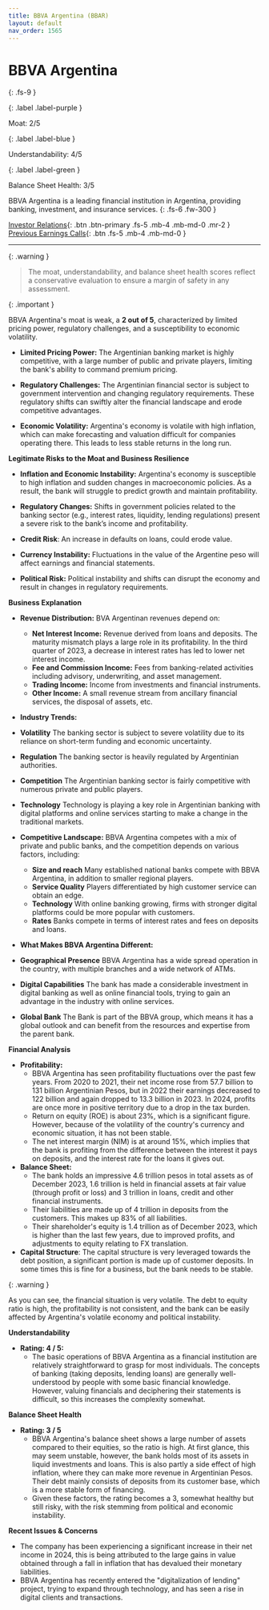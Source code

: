 ```yaml
---
title: BBVA Argentina (BBAR)
layout: default
nav_order: 1565
---
```


# BBVA Argentina
{: .fs-9 }

{: .label .label-purple }

Moat: 2/5

{: .label .label-blue }

Understandability: 4/5

{: .label .label-green }

Balance Sheet Health: 3/5

BBVA Argentina is a leading financial institution in Argentina, providing banking, investment, and insurance services.
{: .fs-6 .fw-300 }

[Investor Relations](https://www.google.com/search?q=BBAR+investor+relations){: .btn .btn-primary .fs-5 .mb-4 .mb-md-0 .mr-2 }
[Previous Earnings Calls](https://discountingcashflows.com/company/BBAR/transcripts/){: .btn .fs-5 .mb-4 .mb-md-0 }

---

{: .warning }
>The moat, understandability, and balance sheet health scores reflect a conservative evaluation to ensure a margin of safety in any assessment.



{: .important }

BBVA Argentina's moat is weak, a **2 out of 5**, characterized by limited pricing power, regulatory challenges, and a susceptibility to economic volatility.

*   **Limited Pricing Power:** The Argentinian banking market is highly competitive, with a large number of public and private players, limiting the bank's ability to command premium pricing.

*   **Regulatory Challenges:** The Argentinian financial sector is subject to government intervention and changing regulatory requirements. These regulatory shifts can swiftly alter the financial landscape and erode competitive advantages.

*  **Economic Volatility:** Argentina's economy is volatile with high inflation, which can make forecasting and valuation difficult for companies operating there. This leads to less stable returns in the long run.

**Legitimate Risks to the Moat and Business Resilience**
*   **Inflation and Economic Instability:** Argentina's economy is susceptible to high inflation and sudden changes in macroeconomic policies. As a result, the bank will struggle to predict growth and maintain profitability.

*   **Regulatory Changes:** Shifts in government policies related to the banking sector (e.g., interest rates, liquidity, lending regulations) present a severe risk to the bank’s income and profitability.

*   **Credit Risk**: An increase in defaults on loans, could erode value.

*   **Currency Instability:** Fluctuations in the value of the Argentine peso will affect earnings and financial statements.

*   **Political Risk:** Political instability and shifts can disrupt the economy and result in changes in regulatory requirements.

**Business Explanation**
*   **Revenue Distribution:** BVA Argentinan revenues depend on:
    *    **Net Interest Income:** Revenue derived from loans and deposits. The maturity mismatch plays a large role in its profitability. In the third quarter of 2023, a decrease in interest rates has led to lower net interest income.
    *   **Fee and Commission Income:** Fees from banking-related activities including advisory, underwriting, and asset management.
    *   **Trading Income:** Income from investments and financial instruments.
    *   **Other Income:** A small revenue stream from ancillary financial services, the disposal of assets, etc.

*   **Industry Trends:**
   * **Volatility** The banking sector is subject to severe volatility due to its reliance on short-term funding and economic uncertainty. 
   *  **Regulation** The banking sector is heavily regulated by Argentinian authorities.
   *  **Competition** The Argentinian banking sector is fairly competitive with numerous private and public players.
   *  **Technology** Technology is playing a key role in Argentinian banking with digital platforms and online services starting to make a change in the traditional markets.

*   **Competitive Landscape:** BBVA Argentina competes with a mix of private and public banks, and the competition depends on various factors, including:
    *   **Size and reach** Many established national banks compete with BBVA Argentina, in addition to smaller regional players.
    *   **Service Quality** Players differentiated by high customer service can obtain an edge.
    *   **Technology** With online banking growing, firms with stronger digital platforms could be more popular with customers.
    *   **Rates** Banks compete in terms of interest rates and fees on deposits and loans.

*   **What Makes BBVA Argentina Different:**
   *  **Geographical Presence** BBVA Argentina has a wide spread operation in the country, with multiple branches and a wide network of ATMs.
   *   **Digital Capabilities** The bank has made a considerable investment in digital banking as well as online financial tools, trying to gain an advantage in the industry with online services. 
   *  **Global Bank** The Bank is part of the BBVA group, which means it has a global outlook and can benefit from the resources and expertise from the parent bank.

**Financial Analysis**
*   **Profitability:**
    *   BBVA Argentina has seen profitability fluctuations over the past few years. From 2020 to 2021, their net income rose from 57.7 billion to 131 billion Argentinian Pesos, but in 2022 their earnings decreased to 122 billion and again dropped to 13.3 billion in 2023. In 2024, profits are once more in positive territory due to a drop in the tax burden.
    *  Return on equity (ROE) is about 23%, which is a significant figure. However, because of the volatility of the country's currency and economic situation, it has not been stable.
    *   The net interest margin (NIM) is at around 15%, which implies that the bank is profiting from the difference between the interest it pays on deposits, and the interest rate for the loans it gives out.
*   **Balance Sheet:**
    *   The bank holds an impressive 4.6 trillion pesos in total assets as of December 2023, 1.6 trillion is held in financial assets at fair value (through profit or loss) and 3 trillion in loans, credit and other financial instruments.
    *   Their liabilities are made up of 4 trillion in deposits from the customers. This makes up 83% of all liabilities.
    *   Their shareholder's equity is 1.4 trillion as of December 2023, which is higher than the last few years, due to improved profits, and adjustments to equity relating to FX translation. 
*   **Capital Structure**: The capital structure is very leveraged towards the debt position, a significant portion is made up of customer deposits. In some times this is fine for a business, but the bank needs to be stable. 

{: .warning }

As you can see, the financial situation is very volatile. The debt to equity ratio is high, the profitability is not consistent, and the bank can be easily affected by Argentina's volatile economy and political instability.

**Understandability**
*  **Rating: 4 / 5:**
    *   The basic operations of BBVA Argentina as a financial institution are relatively straightforward to grasp for most individuals. The concepts of banking (taking deposits, lending loans) are generally well-understood by people with some basic financial knowledge. However, valuing financials and deciphering their statements is difficult, so this increases the complexity somewhat.

**Balance Sheet Health**
*   **Rating: 3 / 5**
    *  BBVA Argentina's balance sheet shows a large number of assets compared to their equities, so the ratio is high. At first glance, this may seem unstable, however, the bank holds most of its assets in liquid investments and loans. This is also partly a side effect of high inflation, where they can make more revenue in Argentinian Pesos. Their debt mainly consists of deposits from its customer base, which is a more stable form of financing.
    * Given these factors, the rating becomes a 3, somewhat healthy but still risky, with the risk stemming from political and economic instability.
 
**Recent Issues & Concerns**
*   The company has been experiencing a significant increase in their net income in 2024, this is being attributed to the large gains in value obtained through a fall in inflation that has devalued their monetary liabilities.
*   BBVA Argentina has recently entered the "digitalization of lending" project, trying to expand through technology, and has seen a rise in digital clients and transactions.

